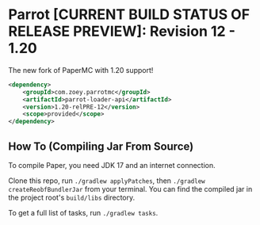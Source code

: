 Parrot [CURRENT BUILD STATUS OF RELEASE PREVIEW]: Revision 12 - 1.20
===========

The new fork of PaperMC with 1.20 support!


```xml
<dependency>
    <groupId>com.zoey.parrotmc</groupId>
    <artifactId>parrot-loader-api</artifactId>
    <version>1.20-relPRE-12</version>
    <scope>provided</scope>
</dependency>
 ```
How To (Compiling Jar From Source)
------
To compile Paper, you need JDK 17 and an internet connection.

Clone this repo, run `./gradlew applyPatches`, then `./gradlew createReobfBundlerJar` from your terminal. You can find the compiled jar in the project root's `build/libs` directory.

To get a full list of tasks, run `./gradlew tasks`.
